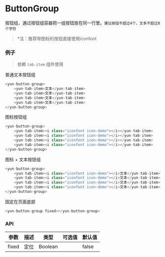 # ButtonGroup

按钮组，通过按钮组容器把一组按钮放在同一行里。`建议按钮不超过4个，文本不超过8个字符`

> *注：推荐带图标的按钮直接使用iconfont


### 例子
> 依赖 `tab-item` 组件使用

普通文本按钮组

``` javascript
<yun-button-group>
    <yun-tab-item>文本</yun-tab-item>
    <yun-tab-item>文本</yun-tab-item>
    <yun-tab-item>文本</yun-tab-item>
    <yun-tab-item>文本</yun-tab-item>
</yun-button-group>
```

图标按钮组

``` javascript
<yun-button-group>
    <yun-tab-item><i class="iconfont icon-demo"></i></yun-tab-item>
    <yun-tab-item><i class="iconfont icon-demo"></i></yun-tab-item>
    <yun-tab-item><i class="iconfont icon-demo"></i></yun-tab-item>
    <yun-tab-item><i class="iconfont icon-demo"></i></yun-tab-item>
</yun-button-group>
```

图标 + 文本按钮组

``` javascript
<yun-button-group>
    <yun-tab-item><i class="iconfont icon-demo"></i>文本</yun-tab-item>
    <yun-tab-item><i class="iconfont icon-demo"></i>文本</yun-tab-item>
    <yun-tab-item><i class="iconfont icon-demo"></i>文本</yun-tab-item>
    <yun-tab-item><i class="iconfont icon-demo"></i>文本</yun-tab-item>
</yun-button-group>
```

固定在页面底部

``` javascript
<yun-button-group fixed></yun-button-group>
```

### API

| 参数        | 描述        | 类型        | 可选值       | 默认值       |
| ----       | ----       | ----       | ----       | ----       |
| fixed      | 定位       |  Boolean   |            | false      |


